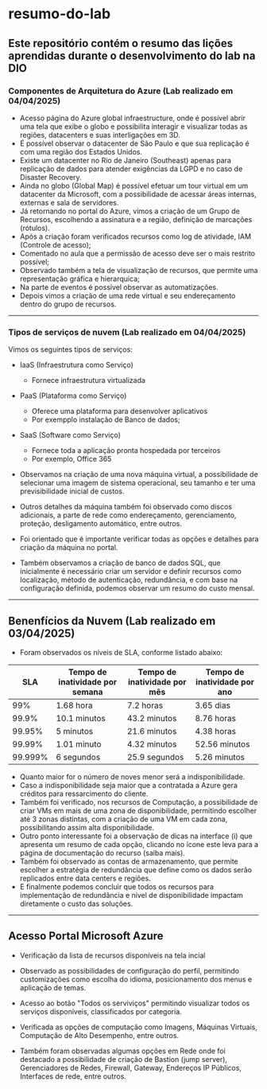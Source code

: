 # resumo-do-lab
Este repositório contém o resumo das lições aprendidas durante o desenvolvimento do lab na DIO
---
### Componentes de Arquitetura do Azure (Lab realizado em 04/04/2025)

- Acesso página do Azure global infraestructure, onde é possível abrir uma tela que exibe o globo e possibilita interagir e visualizar todas as regiões, datacenters e suas interligações em 3D.
- É possível observar o datacenter de São Paulo e que sua replicação é com uma região dos Estados Unidos.
- Existe um datacenter no Rio de Janeiro (Southeast) apenas para replicação de dados para atender exigências da LGPD e no caso de Disaster Recovery.
- Ainda no globo (Global Map) é possível efetuar um tour virtual em um datacenter da Microsoft, com a possibilidade de acessar áreas internas, externas e sala de servidores.
- Já retornando no portal do Azure, vimos a criação de um Grupo de Recursos, escolhendo a assinatura e a região, definição de marcações (rótulos).
- Após a criação foram verificados recursos como log de atividade, IAM (Controle de acesso);
- Comentado no aula que a permissão de acesso deve ser o mais restrito possível;
- Observado também a tela de visualização de recursos, que permite uma representação gráfica e hierarquica;
- Na parte de eventos é possível observar as automatizações.
- Depois vimos a criação de uma rede virtual e seu endereçamento dentro do grupo de recursos.
  
  
---
### Tipos de serviços de nuvem (Lab realizado em 04/04/2025)

Vimos os seguintes tipos de serviços:

- IaaS (Infraestrutura como Serviço) 
  - Fornece infraestrutura virtualizada

- PaaS (Plataforma como Serviço) 
  - Oferece uma plataforma para desenvolver aplicativos
  - Por exempplo instalação de Banco de dados;
    
- SaaS (Software como Serviço) 
  - Fornece toda a aplicação pronta hospedada por terceiros
  - Por exemplo, Office 365 

- Observamos na criação de uma nova máquina virtual, a possibilidade de selecionar uma imagem de sistema operacional, seu tamanho e ter uma previsibilidade inicial de custos.
- Outros detalhes da máquina também foi observado como discos adicionais, a parte de rede como endereçamento, gerenciamento, proteção, desligamento automático, entre outros.
- Foi orientado que é importante verificar todas as opções e detalhes para criação da máquina no portal.
- Também observamos a criação de banco de dados SQL, que inicialmente é necessário criar um servidor e definir recursos como localização, método de autenticação, redundância, e com base na configuração definida, podemos observar um resumo do custo mensal. 
   
---

## Benenfícios da Nuvem (Lab realizado em 03/04/2025)

- Foram observados os níveis de SLA, conforme listado abaixo:

| SLA     | Tempo de inatividade por semana | Tempo de inatividade por mês | Tempo de inatividade por ano |
|---------|---------------------------------|------------------------------|------------------------------|
| 99%     | 1.68 hora                       | 7.2 horas                    | 3.65 dias                    |
| 99.9%   | 10.1 minutos                    | 43.2 minutos                 | 8.76 horas                   |
| 99.95%  | 5 minutos                       | 21.6 minutos                 | 4.38 horas                   |
| 99.99%  | 1.01 minuto                     | 4.32 minutos                 | 52.56 minutos                |
| 99.999% | 6 segundos                      | 25.9 segundos                | 5.26 minutos                 |

- Quanto maior for o número de noves menor será a indisponibilidade.
- Caso a indisponibilidade seja maior que a contratada a Azure gera créditos para ressarcimento do cliente.
- Também foi verificado, nos recursos de Computação, a possibilidade de criar VMs em mais de uma zona de disponibilidade, permitindo escolher até 3 zonas distintas, com a criação de uma VM em cada zona, possibilitando assim alta disponibilidade.
- Outro ponto interessante foi a observação de dicas na interface (i) que apresenta um resumo de cada opção, clicando no ícone este leva para a página de documentação do recurso (saiba mais).
- Também foi observado as contas de armazenamento, que permite escolher a estratégia de redundância que define como os dados serão replicados entre data centers e regiões.
- E finalmente podemos concluir que todos os recursos para implementação de redundância e nível de disponibilidade impactam diretamente o custo das soluções.


---
## Acesso Portal Microsoft Azure

- Verificação da lista de recursos disponíveis na tela incial

- Observado as possibilidades de configuração do perfil, permitindo customizações como escolha do idioma, posicionamento dos menus e aplicação de temas.

- Acesso ao botão "Todos os serviviços" permitindo visualizar todos os serviços disponíveis, classificados por categoria.
- Verificada as opções de computação como Imagens, Máquinas Virtuais, Computação de Alto Desempenho, entre outros.
- Também foram observadas algumas opções em Rede onde foi destacado a possibilidade de criação de Bastion (jump server), Gerenciadores de Redes, Firewall, Gateway, Endereços IP Públicos, Interfaces de rede, entre outros.
